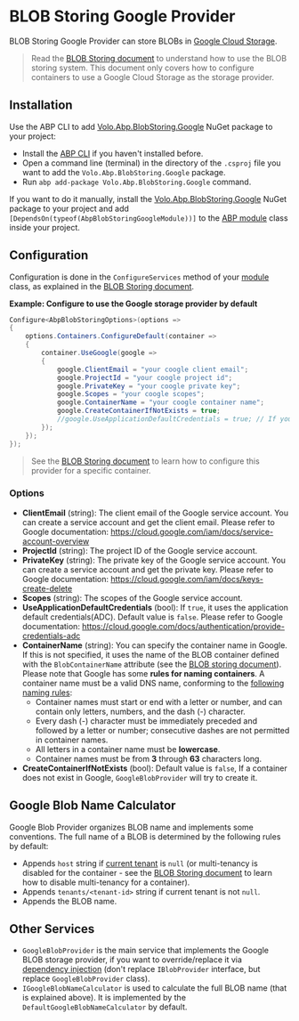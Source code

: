 # BLOB Storing Google Provider

BLOB Storing Google Provider can store BLOBs in [Google Cloud Storage](https://cloud.google.com/storage).

> Read the [BLOB Storing document](../blob-storing) to understand how to use the BLOB storing system. This document only covers how to configure containers to use a Google Cloud Storage as the storage provider.

## Installation

Use the ABP CLI to add [Volo.Abp.BlobStoring.Google](https://www.nuget.org/packages/Volo.Abp.BlobStoring.Google) NuGet package to your project:

* Install the [ABP CLI](../../../cli) if you haven't installed before.
* Open a command line (terminal) in the directory of the `.csproj` file you want to add the `Volo.Abp.BlobStoring.Google` package.
* Run `abp add-package Volo.Abp.BlobStoring.Google` command.

If you want to do it manually, install the [Volo.Abp.BlobStoring.Google](https://www.nuget.org/packages/Volo.Abp.BlobStoring.Google) NuGet package to your project and add `[DependsOn(typeof(AbpBlobStoringGoogleModule))]` to the [ABP module](../../architecture/modularity/basics.md) class inside your project.

## Configuration

Configuration is done in the `ConfigureServices` method of your [module](../../architecture/modularity/basics.md) class, as explained in the [BLOB Storing document](../blob-storing).

**Example: Configure to use the Google storage provider by default**

````csharp
Configure<AbpBlobStoringOptions>(options =>
{
    options.Containers.ConfigureDefault(container =>
    {
        container.UseGoogle(google =>
        {
            google.ClientEmail = "your coogle client email";
            google.ProjectId = "your coogle project id";
            google.PrivateKey = "your coogle private key";
            google.Scopes = "your coogle scopes";
            google.ContainerName = "your coogle container name";
            google.CreateContainerIfNotExists = true;
            //google.UseApplicationDefaultCredentials = true; // If you want to use application default credentials
        });
    });
});
````

> See the [BLOB Storing document](../blob-storing) to learn how to configure this provider for a specific container.

### Options

* **ClientEmail** (string): The client email of the Google service account. You can create a service account and get the client email. Please refer to Google documentation: https://cloud.google.com/iam/docs/service-account-overview
* **ProjectId** (string): The project ID of the Google service account.
* **PrivateKey** (string): The private key of the Google service account. You can create a service account and get the private key. Please refer to Google documentation: https://cloud.google.com/iam/docs/keys-create-delete
* **Scopes** (string): The scopes of the Google service account.
* **UseApplicationDefaultCredentials** (bool): If `true`, it uses the application default credentials(ADC). Default value is `false`. Please refer to Google documentation: https://cloud.google.com/docs/authentication/provide-credentials-adc
* **ContainerName** (string): You can specify the container name in Google. If this is not specified, it uses the name of the BLOB container defined with the `BlobContainerName` attribute (see the [BLOB storing document](../blob-storing)). Please note that Google has some **rules for naming containers**. A container name must be a valid DNS name, conforming to the [following naming rules](https://docs.microsoft.com/en-us/rest/api/storageservices/naming-and-referencing-containers--blobs--and-metadata#container-names):
    * Container names must start or end with a letter or number, and can contain only letters, numbers, and the dash (-) character.
    * Every dash (-) character must be immediately preceded and followed by a letter or number; consecutive dashes are not permitted in container names.
    * All letters in a container name must be **lowercase**.
    * Container names must be from **3** through **63** characters long.
* **CreateContainerIfNotExists** (bool): Default value is `false`, If a container does not exist in Google, `GoogleBlobProvider` will try to create it.


## Google Blob Name Calculator

Google Blob Provider organizes BLOB name and implements some conventions. The full name of a BLOB is determined by the following rules by default:

* Appends `host` string if [current tenant](../../architecture/multi-tenancy) is `null` (or multi-tenancy is disabled for the container - see the [BLOB Storing document](../blob-storing) to learn how to disable multi-tenancy for a container).
* Appends `tenants/<tenant-id>` string if current tenant is not `null`.
* Appends the BLOB name.

## Other Services

* `GoogleBlobProvider` is the main service that implements the Google BLOB storage provider, if you want to override/replace it via [dependency injection](../../fundamentals/dependency-injection.md) (don't replace `IBlobProvider` interface, but replace `GoogleBlobProvider` class).
* `IGoogleBlobNameCalculator` is used to calculate the full BLOB name (that is explained above). It is implemented by the `DefaultGoogleBlobNameCalculator` by default.
